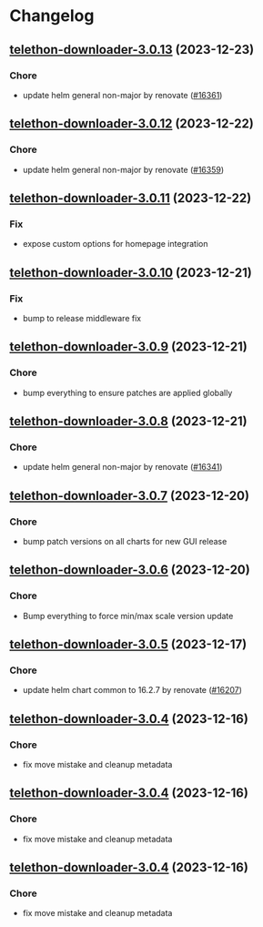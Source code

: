 # Changelog



## [telethon-downloader-3.0.13](https://github.com/truecharts/charts/compare/telethon-downloader-3.0.12...telethon-downloader-3.0.13) (2023-12-23)

### Chore

- update helm general non-major by renovate ([#16361](https://github.com/truecharts/charts/issues/16361))
  
  


## [telethon-downloader-3.0.12](https://github.com/truecharts/charts/compare/telethon-downloader-3.0.11...telethon-downloader-3.0.12) (2023-12-22)

### Chore

- update helm general non-major by renovate ([#16359](https://github.com/truecharts/charts/issues/16359))
  
  


## [telethon-downloader-3.0.11](https://github.com/truecharts/charts/compare/telethon-downloader-3.0.10...telethon-downloader-3.0.11) (2023-12-22)

### Fix

- expose custom options for homepage integration
  
  


## [telethon-downloader-3.0.10](https://github.com/truecharts/charts/compare/telethon-downloader-3.0.9...telethon-downloader-3.0.10) (2023-12-21)

### Fix

- bump to release middleware fix
  
  


## [telethon-downloader-3.0.9](https://github.com/truecharts/charts/compare/telethon-downloader-3.0.8...telethon-downloader-3.0.9) (2023-12-21)

### Chore

- bump everything to ensure patches are applied globally
  
  


## [telethon-downloader-3.0.8](https://github.com/truecharts/charts/compare/telethon-downloader-3.0.7...telethon-downloader-3.0.8) (2023-12-21)

### Chore

- update helm general non-major by renovate ([#16341](https://github.com/truecharts/charts/issues/16341))
  
  


## [telethon-downloader-3.0.7](https://github.com/truecharts/charts/compare/telethon-downloader-3.0.6...telethon-downloader-3.0.7) (2023-12-20)

### Chore

- bump patch versions on all charts for new GUI release
  
  


## [telethon-downloader-3.0.6](https://github.com/truecharts/charts/compare/telethon-downloader-3.0.5...telethon-downloader-3.0.6) (2023-12-20)

### Chore

- Bump everything to force min/max scale version update
  
  


## [telethon-downloader-3.0.5](https://github.com/truecharts/charts/compare/telethon-downloader-3.0.4...telethon-downloader-3.0.5) (2023-12-17)

### Chore

- update helm chart common to 16.2.7 by renovate ([#16207](https://github.com/truecharts/charts/issues/16207))
  
  


## [telethon-downloader-3.0.4](https://github.com/truecharts/charts/compare/telethon-downloader-2.0.13...telethon-downloader-3.0.4) (2023-12-16)

### Chore

- fix move mistake and cleanup metadata
  
  


## [telethon-downloader-3.0.4](https://github.com/truecharts/charts/compare/telethon-downloader-2.0.13...telethon-downloader-3.0.4) (2023-12-16)

### Chore

- fix move mistake and cleanup metadata
  
  


## [telethon-downloader-3.0.4](https://github.com/truecharts/charts/compare/telethon-downloader-2.0.13...telethon-downloader-3.0.4) (2023-12-16)

### Chore

- fix move mistake and cleanup metadata
  
  
